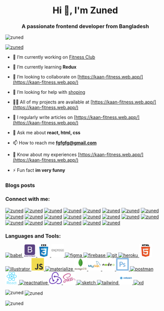 <h1 align="center">Hi 👋, I'm Zuned</h1>
<h3 align="center">A passionate frontend developer from Bangladesh</h3>

<p align="left"> <img src="https://komarev.com/ghpvc/?username=zuned&label=Profile%20views&color=0e75b6&style=flat" alt="zuned" /> </p>

<p align="left"> <a href="https://twitter.com/zuned" target="blank"><img src="https://img.shields.io/twitter/follow/zuned?logo=twitter&style=for-the-badge" alt="zuned" /></a> </p>

- 🔭 I’m currently working on [Fitness Club](https://kaan-fitness.web.app/)

- 🌱 I’m currently learning **Redux**

- 👯 I’m looking to collaborate on [https://kaan-fitness.web.app/](https://kaan-fitness.web.app/)

- 🤝 I’m looking for help with [shoping](https://kaan-fitness.web.app/)

- 👨‍💻 All of my projects are available at [https://kaan-fitness.web.app/](https://kaan-fitness.web.app/)

- 📝 I regularly write articles on [https://kaan-fitness.web.app/](https://kaan-fitness.web.app/)

- 💬 Ask me about **react, html, css**

- 📫 How to reach me **fgfgfg@gmail.com**

- 📄 Know about my experiences [https://kaan-fitness.web.app/](https://kaan-fitness.web.app/)

- ⚡ Fun fact **im very funny**

### Blogs posts
<!-- BLOG-POST-LIST:START -->
<!-- BLOG-POST-LIST:END -->

<h3 align="left">Connect with me:</h3>
<p align="left">
<a href="https://codepen.io/zuned" target="blank"><img align="center" src="https://raw.githubusercontent.com/rahuldkjain/github-profile-readme-generator/neutral-icons/src/images/icons/Social/codepen.svg" alt="zuned" height="30" width="40" /></a>
<a href="https://dev.to/zuned" target="blank"><img align="center" src="https://cdn.jsdelivr.net/npm/simple-icons@3.0.1/icons/dev-dot-to.svg" alt="zuned" height="30" width="40" /></a>
<a href="https://twitter.com/zuned" target="blank"><img align="center" src="https://raw.githubusercontent.com/rahuldkjain/github-profile-readme-generator/neutral-icons/src/images/icons/Social/twitter.svg" alt="zuned" height="30" width="40" /></a>
<a href="https://linkedin.com/in/zuned" target="blank"><img align="center" src="https://raw.githubusercontent.com/rahuldkjain/github-profile-readme-generator/neutral-icons/src/images/icons/Social/linked-in-alt.svg" alt="zuned" height="30" width="40" /></a>
<a href="https://stackoverflow.com/users/zuned" target="blank"><img align="center" src="https://raw.githubusercontent.com/rahuldkjain/github-profile-readme-generator/neutral-icons/src/images/icons/Social/stack-overflow.svg" alt="zuned" height="30" width="40" /></a>
<a href="https://codesandbox.com/zuned" target="blank"><img align="center" src="https://cdn.jsdelivr.net/npm/simple-icons@3.0.1/icons/codesandbox.svg" alt="zuned" height="30" width="40" /></a>
<a href="https://kaggle.com/zuned" target="blank"><img align="center" src="https://raw.githubusercontent.com/rahuldkjain/github-profile-readme-generator/neutral-icons/src/images/icons/Social/kaggle.svg" alt="zuned" height="30" width="40" /></a>
<a href="https://fb.com/zuned" target="blank"><img align="center" src="https://raw.githubusercontent.com/rahuldkjain/github-profile-readme-generator/neutral-icons/src/images/icons/Social/facebook.svg" alt="zuned" height="30" width="40" /></a>
<a href="https://instagram.com/zuned" target="blank"><img align="center" src="https://raw.githubusercontent.com/rahuldkjain/github-profile-readme-generator/neutral-icons/src/images/icons/Social/instagram.svg" alt="zuned" height="30" width="40" /></a>
<a href="https://dribbble.com/zuned" target="blank"><img align="center" src="https://raw.githubusercontent.com/rahuldkjain/github-profile-readme-generator/neutral-icons/src/images/icons/Social/dribbble.svg" alt="zuned" height="30" width="40" /></a>
<a href="https://www.behance.net/zuned" target="blank"><img align="center" src="https://raw.githubusercontent.com/rahuldkjain/github-profile-readme-generator/neutral-icons/src/images/icons/Social/behance.svg" alt="zuned" height="30" width="40" /></a>
<a href="https://medium.com/zuned" target="blank"><img align="center" src="https://raw.githubusercontent.com/rahuldkjain/github-profile-readme-generator/neutral-icons/src/images/icons/Social/medium.svg" alt="zuned" height="30" width="40" /></a>
<a href="https://www.youtube.com/c/zuned" target="blank"><img align="center" src="https://raw.githubusercontent.com/rahuldkjain/github-profile-readme-generator/neutral-icons/src/images/icons/Social/youtube.svg" alt="zuned" height="30" width="40" /></a>
<a href="https://www.codechef.com/users/zuned" target="blank"><img align="center" src="https://cdn.jsdelivr.net/npm/simple-icons@3.1.0/icons/codechef.svg" alt="zuned" height="30" width="40" /></a>
<a href="https://www.hackerrank.com/zuned" target="blank"><img align="center" src="https://raw.githubusercontent.com/rahuldkjain/github-profile-readme-generator/neutral-icons/src/images/icons/Social/hackerrank.svg" alt="zuned" height="30" width="40" /></a>
<a href="https://codeforces.com/profile/zuned" target="blank"><img align="center" src="https://cdn.jsdelivr.net/npm/simple-icons@3.0.1/icons/codeforces.svg" alt="zuned" height="30" width="40" /></a>
<a href="https://www.leetcode.com/zuned" target="blank"><img align="center" src="https://raw.githubusercontent.com/rahuldkjain/github-profile-readme-generator/neutral-icons/src/images/icons/Social/leet-code.svg" alt="zuned" height="30" width="40" /></a>
<a href="https://www.hackerearth.com/zuned" target="blank"><img align="center" src="https://raw.githubusercontent.com/rahuldkjain/github-profile-readme-generator/neutral-icons/src/images/icons/Social/hackerearth.svg" alt="zuned" height="30" width="40" /></a>
<a href="https://auth.geeksforgeeks.org/user/zuned" target="blank"><img align="center" src="https://raw.githubusercontent.com/rahuldkjain/github-profile-readme-generator/neutral-icons/src/images/icons/Social/geeks-for-geeks.svg" alt="zuned" height="30" width="40" /></a>
<a href="https://www.topcoder.com/members/zuned" target="blank"><img align="center" src="https://cdn.jsdelivr.net/npm/simple-icons@3.0.1/icons/topcoder.svg" alt="zuned" height="30" width="40" /></a>
<a href="https://discord.gg/zuned" target="blank"><img align="center" src="https://raw.githubusercontent.com/rahuldkjain/github-profile-readme-generator/neutral-icons/src/images/icons/Social/discord.svg" alt="zuned" height="30" width="40" /></a>
<a href="/zuned" target="blank"><img align="center" src="https://raw.githubusercontent.com/rahuldkjain/github-profile-readme-generator/neutral-icons/src/images/icons/Social/rss.svg" alt="zuned" height="30" width="40" /></a>
</p>

<h3 align="left">Languages and Tools:</h3>
<p align="left"> <a href="https://babeljs.io/" target="_blank"> <img src="https://www.vectorlogo.zone/logos/babeljs/babeljs-icon.svg" alt="babel" width="40" height="40"/> </a> <a href="https://getbootstrap.com" target="_blank"> <img src="https://raw.githubusercontent.com/devicons/devicon/master/icons/bootstrap/bootstrap-plain-wordmark.svg" alt="bootstrap" width="40" height="40"/> </a> <a href="https://www.w3schools.com/css/" target="_blank"> <img src="https://raw.githubusercontent.com/devicons/devicon/master/icons/css3/css3-original-wordmark.svg" alt="css3" width="40" height="40"/> </a> <a href="https://expressjs.com" target="_blank"> <img src="https://raw.githubusercontent.com/devicons/devicon/master/icons/express/express-original-wordmark.svg" alt="express" width="40" height="40"/> </a> <a href="https://www.figma.com/" target="_blank"> <img src="https://www.vectorlogo.zone/logos/figma/figma-icon.svg" alt="figma" width="40" height="40"/> </a> <a href="https://firebase.google.com/" target="_blank"> <img src="https://www.vectorlogo.zone/logos/firebase/firebase-icon.svg" alt="firebase" width="40" height="40"/> </a> <a href="https://git-scm.com/" target="_blank"> <img src="https://www.vectorlogo.zone/logos/git-scm/git-scm-icon.svg" alt="git" width="40" height="40"/> </a> <a href="https://heroku.com" target="_blank"> <img src="https://www.vectorlogo.zone/logos/heroku/heroku-icon.svg" alt="heroku" width="40" height="40"/> </a> <a href="https://www.w3.org/html/" target="_blank"> <img src="https://raw.githubusercontent.com/devicons/devicon/master/icons/html5/html5-original-wordmark.svg" alt="html5" width="40" height="40"/> </a> <a href="https://www.adobe.com/in/products/illustrator.html" target="_blank"> <img src="https://www.vectorlogo.zone/logos/adobe_illustrator/adobe_illustrator-icon.svg" alt="illustrator" width="40" height="40"/> </a> <a href="https://developer.mozilla.org/en-US/docs/Web/JavaScript" target="_blank"> <img src="https://raw.githubusercontent.com/devicons/devicon/master/icons/javascript/javascript-original.svg" alt="javascript" width="40" height="40"/> </a> <a href="https://materializecss.com/" target="_blank"> <img src="https://raw.githubusercontent.com/prplx/svg-logos/5585531d45d294869c4eaab4d7cf2e9c167710a9/svg/materialize.svg" alt="materialize" width="40" height="40"/> </a> <a href="https://www.mongodb.com/" target="_blank"> <img src="https://raw.githubusercontent.com/devicons/devicon/master/icons/mongodb/mongodb-original-wordmark.svg" alt="mongodb" width="40" height="40"/> </a> <a href="https://www.mysql.com/" target="_blank"> <img src="https://raw.githubusercontent.com/devicons/devicon/master/icons/mysql/mysql-original-wordmark.svg" alt="mysql" width="40" height="40"/> </a> <a href="https://nodejs.org" target="_blank"> <img src="https://raw.githubusercontent.com/devicons/devicon/master/icons/nodejs/nodejs-original-wordmark.svg" alt="nodejs" width="40" height="40"/> </a> <a href="https://www.photoshop.com/en" target="_blank"> <img src="https://raw.githubusercontent.com/devicons/devicon/master/icons/photoshop/photoshop-line.svg" alt="photoshop" width="40" height="40"/> </a> <a href="https://postman.com" target="_blank"> <img src="https://www.vectorlogo.zone/logos/getpostman/getpostman-icon.svg" alt="postman" width="40" height="40"/> </a> <a href="https://reactjs.org/" target="_blank"> <img src="https://raw.githubusercontent.com/devicons/devicon/master/icons/react/react-original-wordmark.svg" alt="react" width="40" height="40"/> </a> <a href="https://reactnative.dev/" target="_blank"> <img src="https://reactnative.dev/img/header_logo.svg" alt="reactnative" width="40" height="40"/> </a> <a href="https://redux.js.org" target="_blank"> <img src="https://raw.githubusercontent.com/devicons/devicon/master/icons/redux/redux-original.svg" alt="redux" width="40" height="40"/> </a> <a href="https://sass-lang.com" target="_blank"> <img src="https://raw.githubusercontent.com/devicons/devicon/master/icons/sass/sass-original.svg" alt="sass" width="40" height="40"/> </a> <a href="https://www.sketch.com/" target="_blank"> <img src="https://www.vectorlogo.zone/logos/sketchapp/sketchapp-icon.svg" alt="sketch" width="40" height="40"/> </a> <a href="https://tailwindcss.com/" target="_blank"> <img src="https://www.vectorlogo.zone/logos/tailwindcss/tailwindcss-icon.svg" alt="tailwind" width="40" height="40"/> </a> <a href="https://webpack.js.org" target="_blank"> <img src="https://raw.githubusercontent.com/devicons/devicon/d00d0969292a6569d45b06d3f350f463a0107b0d/icons/webpack/webpack-original-wordmark.svg" alt="webpack" width="40" height="40"/> </a> <a href="https://www.adobe.com/products/xd.html" target="_blank"> <img src="https://cdn.worldvectorlogo.com/logos/adobe-xd.svg" alt="xd" width="40" height="40"/> </a> </p>

<p><img align="left" src="https://github-readme-stats.vercel.app/api/top-langs?username=zuned&show_icons=true&locale=en&layout=compact" alt="zuned" /></p>

<p>&nbsp;<img align="center" src="https://github-readme-stats.vercel.app/api?username=zuned&show_icons=true&locale=en" alt="zuned" /></p>

<p><img align="center" src="https://github-readme-streak-stats.herokuapp.com/?user=zuned&" alt="zuned" /></p>
